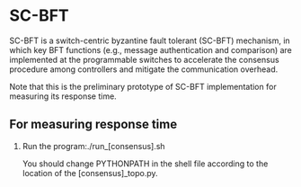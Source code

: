 # SC-BFT
SC-BFT is a switch-centric byzantine fault tolerant (SC-BFT) mechanism, in which key BFT functions (e.g., message authentication and comparison) are implemented at the programmable switches to accelerate the consensus procedure among controllers and mitigate the communication overhead.

Note that this is the preliminary prototype of SC-BFT implementation for measuring its response time.

## For measuring response time
1. Run the program:./run_[consensus].sh

    You should change PYTHONPATH in the shell file according to the location of the [consensus]\_topo.py.
